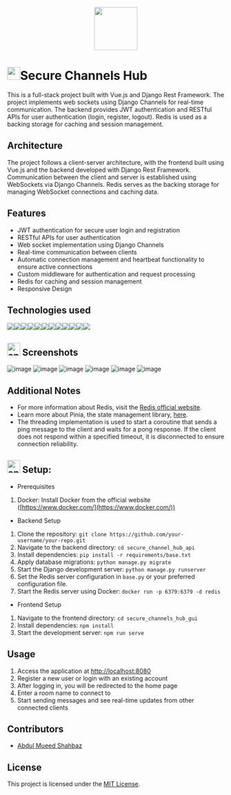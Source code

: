 <div align="center">
  <img src="https://media.giphy.com/media/MfnJATkfrAIBG/giphy.gif" width="100"/>
  
</div>

<h1><img src="https://media.giphy.com/media/hvRJCLFzcasrR4ia7z/giphy.gif" width="30px"/>Secure Channels Hub</h1>

This is a full-stack project built with Vue.js and Django Rest Framework. The project implements web sockets using Django Channels for real-time communication. The backend provides JWT authentication and RESTful APIs for user authentication (login, register, logout). Redis is used as a backing storage for caching and session management.

## Architecture

The project follows a client-server architecture, with the frontend built using Vue.js and the backend developed with Django Rest Framework. Communication between the client and server is established using WebSockets via Django Channels. Redis serves as the backing storage for managing WebSocket connections and caching data.

## Features

- JWT authentication for secure user login and registration
- RESTful APIs for user authentication
- Web socket implementation using Django Channels
- Real-time communication between clients
- Automatic connection management and heartbeat functionality to ensure active connections
- Custom middleware for authentication and request processing
- Redis for caching and session management
- Responsive Design


## Technologies used

<div style="display:flex">
  <img src="https://img.shields.io/badge/CSS3-1572B6?style=for-the-badge&logo=css3&logoColor=white" />
  <img src="https://img.shields.io/badge/JavaScript-323330?style=for-the-badge&logo=javascript&logoColor=F7DF1E" />
  <img src="https://img.shields.io/badge/Python-1572B6?style=for-the-badge&logo=python&logoColor=F7DF1E" />
  <img src="https://img.shields.io/badge/Django-323330?style=for-the-badge&logo=django&logoColor=F7DF1E" />
  <img src="https://img.shields.io/badge/Redis-white?style=for-the-badge&logo=redis&logoColor=red" />
  <img src="https://img.shields.io/badge/Pinia-orange?style=for-the-badge&logo=pinia&logoColor=red" />
  <img src="https://img.shields.io/badge/Pinia_Persistent-yellow?style=for-the-badge&logo=pinia&logoColor=red&color=orange" />
  <img src="https://img.shields.io/badge/json-5E5C5C?style=for-the-badge&logo=json&logoColor=white" />
  <img src="https://img.shields.io/badge/Vue.js-35495E?style=for-the-badge&logo=vuedotjs&logoColor=4FC08D" />  
  <img src="https://img.shields.io/badge/Django_Channels-blue?style=for-the-badge&logo=django&logoColor=yellow&color=blue" />
  <img src="https://img.shields.io/badge/Bootstrap-blue?style=for-the-badge&logo=bootstrap&logoColor=white&color=purple" />
   <img src="https://img.shields.io/badge/Font_Awesome-purple?style=for-the-badge&logo=fontawesome&logoColor=white&color=2321b0" />
  
</div>

<h2><img  width="30px" src="https://www.animatedimages.org/data/media/491/animated-television-image-0115.gif" border="0" alt="animated-television-image-0115" />
  Screenshots</h2>

![image](https://github.com/Abdul-Mueed-Shahbaz/Secure_Channels-Hub/assets/52679916/3a889a29-4a23-4304-89a9-01388d739472)
![image](https://github.com/Abdul-Mueed-Shahbaz/Secure_Channels-Hub/assets/52679916/da1ff96b-4fe9-45e1-b724-82650213a0a3)
![image](https://github.com/Abdul-Mueed-Shahbaz/Secure_Channels-Hub/assets/52679916/274d839b-2526-42f2-af70-f6ed0d5a5a9a)
![image](https://github.com/Abdul-Mueed-Shahbaz/Secure_Channels-Hub/assets/52679916/ef942bc8-24db-4784-9412-616f03cd37f1)
![image](https://github.com/Abdul-Mueed-Shahbaz/Secure_Channels-Hub/assets/52679916/6a2ca107-3d77-4c04-b07e-4a4501731ccc)
![image](https://github.com/Abdul-Mueed-Shahbaz/Secure_Channels-Hub/assets/52679916/3a2f8cb9-6d77-468e-8637-3852982165b3)


## Additional Notes

- For more information about Redis, visit the [Redis official website](https://redis.io/).
- Learn more about Pinia, the state management library, [here](https://pinia.esm.dev/).
- The threading implementation is used to start a coroutine that sends a ping message to the client and waits for a pong response. If the client does not respond within a specified timeout, it is disconnected to ensure connection reliability.

<h2><img width="30px" src="https://www.animatedimages.org/data/media/318/animated-computer-smiley-image-0080.gif" border="0" alt="animated-computer-smiley-image-0080" />  Setup:</h2>

- Prerequisites

1. Docker: Install Docker from the official website ([https://www.docker.com/](https://www.docker.com/))



- Backend Setup

1. Clone the repository: `git clone https://github.com/your-username/your-repo.git`
2. Navigate to the backend directory: `cd secure_channel_hub_api`
3. Install dependencies: `pip install -r requirements/base.txt`
4. Apply database migrations: `python manage.py migrate`
5. Start the Django development server: `python manage.py runserver`
6. Set the Redis server configuration in `base.py` or your preferred configuration file.
7. Start the Redis server using Docker: `docker run -p 6379:6379 -d redis`

- Frontend Setup

1. Navigate to the frontend directory: `cd secure_channels_hub_gui`
2. Install dependencies: `npm install`
3. Start the development server: `npm run serve`

## Usage

1. Access the application at [http://localhost:8080](http://localhost:8080)
2. Register a new user or login with an existing account
3. After logging in, you will be redirected to the home page
4. Enter a room name to connect to
5. Start sending messages and see real-time updates from other connected clients


## Contributors

- [Abdul Mueed Shahbaz]([https://github.com/your-username](https://github.com/Abdul-Mueed-Shahbaz))

## License

This project is licensed under the [MIT License](LICENSE).

